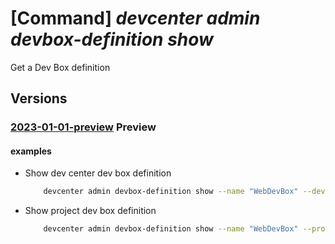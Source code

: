 # [Command] _devcenter admin devbox-definition show_

Get a Dev Box definition

## Versions

### [2023-01-01-preview](/Resources/mgmt-plane/L3N1YnNjcmlwdGlvbnMve30vcmVzb3VyY2Vncm91cHMve30vcHJvdmlkZXJzL21pY3Jvc29mdC5kZXZjZW50ZXIvZGV2Y2VudGVycy97fS9kZXZib3hkZWZpbml0aW9ucy97fQ==/2023-01-01-preview.xml) **Preview**

<!-- mgmt-plane /subscriptions/{}/resourcegroups/{}/providers/microsoft.devcenter/devcenters/{}/devboxdefinitions/{} 2023-01-01-preview -->
<!-- mgmt-plane /subscriptions/{}/resourcegroups/{}/providers/microsoft.devcenter/projects/{}/devboxdefinitions/{} 2023-01-01-preview -->

#### examples

- Show dev center dev box definition
    ```bash
        devcenter admin devbox-definition show --name "WebDevBox" --dev-center-name "Contoso" --resource-group "rg1"
    ```

- Show project dev box definition
    ```bash
        devcenter admin devbox-definition show --name "WebDevBox" --project-name "ContosoProject" --resource-group "rg1"
    ```
